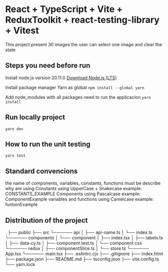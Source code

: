 # React + TypeScript + Vite + ReduxToolkit + react-testing-library + Vitest

This project present 30 images the user can select one image and clear the state 

## Steps you need before run

Install node.js version 20.11.0
[Download Node.js (LTS)](https://nodejs.org/)

Install package manager Yarn as global 
```npm install --global yarn```

Add node_modules with all packages need to run the applicacion
```yarn install```

## Run locally project

```yarn dev```

## How to run the unit testing

```yarn test```

## Standard convencions

the name of components, variables, constants, functions must be describe why are using
Constants                 using UpperCase + Snakecase example: CONSTANTS_EXAMPLE
Components                using Pascalcase            example: ComponentExample
variables and functions   using Camelcase             example: funtionExample

## Distribution of the project
.
├── public
├── src
└────── api
│     ├── api-name.ts
│     └── index.ts
└────── components
│     └──- component
│         ├── index.tsx
│         ├── labels.ts
│         ├── data-cy.ts
│         ├── component.test.ts
│         └── component.css
└────── redux
│     ├── componentSlice.ts
│     └── store.ts
└────── App.tsx
└────── main.tsx
├── .eslintrc.cjs
├── .gitignore
├── index.html
├── package.json
├── README.md
├── tsconfig.json
├── vite.config.ts
└── yarn.lock

